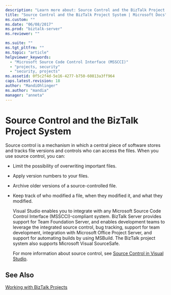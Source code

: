 ```yaml
---
description: "Learn more about: Source Control and the BizTalk Project System"
title: "Source Control and the BizTalk Project System | Microsoft Docs"
ms.custom: ""
ms.date: "06/08/2017"
ms.prod: "biztalk-server"
ms.reviewer: ""

ms.suite: ""
ms.tgt_pltfrm: ""
ms.topic: "article"
helpviewer_keywords:
  - "Microsoft Source Code Control Interface (MSSCCI)"
  - "projects, security"
  - "security, projects"
ms.assetid: 0f5c2f4d-5e16-4277-b750-60813a3ff964
caps.latest.revision: 18
author: "MandiOhlinger"
ms.author: "mandia"
manager: "anneta"
---
```

# Source Control and the BizTalk Project System
Source control is a mechanism in which a central piece of software stores and tracks file versions and controls who can access the files. When you use source control, you can:

- Limit the possibility of overwriting important files.

- Apply version numbers to your files.

- Archive older versions of a source-controlled file.

- Keep track of who modified a file, when they modified it, and what they modified.

  Visual Studio enables you to integrate with any Microsoft Source Code Control Interface (MSSCCI)-compliant system. BizTalk Server provides support for Team Foundation Server, and enables development teams to leverage the integrated source control, bug tracking, support for team development, integration with Microsoft Office Project Server, and support for automating builds by using MSBuild. The BizTalk project system also supports Microsoft Visual SourceSafe.

  For more information about source control, see [Source Control in Visual Studio](/visualstudio/extensibility/internals/source-control).

## See Also
 [Working with BizTalk Projects](../core/working-with-biztalk-projects.md)
